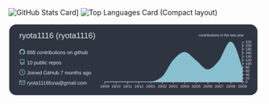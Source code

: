 ![GitHub Stats Card](https://github-readme-stats.vercel.app/api?username=ryota1116&count_private=true&theme=algolia)]
![Top Languages Card (Compact layout)](https://github-readme-stats.vercel.app/api/top-langs/?username=ryota1116&layout=compact&count_private=true&theme=algolia)

[![](https://raw.githubusercontent.com/ryota1116/ryota1116/master/profile-summary-card-output/nord_dark/0-profile-details.svg)](https://github.com/vn7n24fzkq/github-profile-summary-cards)
